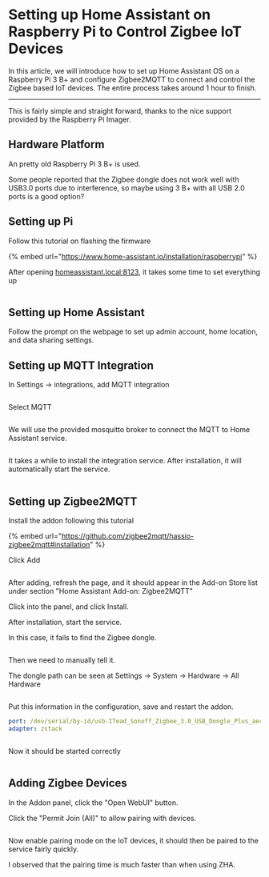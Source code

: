 # Setting up Home Assistant on Raspberry Pi to Control Zigbee IoT Devices

In this article, we will introduce how to set up Home Assistant OS on a Raspberry Pi 3 B+ and configure Zigbee2MQTT to connect and control the Zigbee based IoT devices. The entire process takes around 1 hour to finish.

***



This is fairly simple and straight forward, thanks to the nice support provided by the Raspberry Pi Imager.



## Hardware Platform

An pretty old Raspberry Pi 3 B+ is used.&#x20;

Some people reported that the Zigbee dongle does not work well with USB3.0 ports due to interference, so maybe using 3 B+ with all USB 2.0 ports is a good option?



## Setting up Pi

Follow this tutorial on flashing the firmware

{% embed url="https://www.home-assistant.io/installation/raspberrypi" %}

After opening [homeassistant.local:8123](http://homeassistant.local:8123/), it takes some time to set everything up

<figure><img src="../../.gitbook/assets/image (231).png" alt=""><figcaption></figcaption></figure>



## Setting up Home Assistant

Follow the prompt on the webpage to set up admin account, home location, and data sharing settings.



## Setting up MQTT Integration

In Settings -> integrations, add MQTT integration

<figure><img src="../../.gitbook/assets/image.png" alt=""><figcaption></figcaption></figure>

Select MQTT

<figure><img src="../../.gitbook/assets/image (1).png" alt=""><figcaption></figcaption></figure>

We will use the provided mosquitto broker to connect the MQTT to Home Assistant service.

<figure><img src="../../.gitbook/assets/image (2).png" alt=""><figcaption></figcaption></figure>



It takes a while to install the integration service. After installation, it will automatically start the service.

<figure><img src="../../.gitbook/assets/image (3).png" alt=""><figcaption></figcaption></figure>





## Setting up Zigbee2MQTT

Install the addon following this tutorial

{% embed url="https://github.com/zigbee2mqtt/hassio-zigbee2mqtt#installation" %}

Click Add

<figure><img src="../../.gitbook/assets/image (4).png" alt=""><figcaption></figcaption></figure>



After adding, refresh the page, and it should appear in the Add-on Store list under section "Home Assistant Add-on: Zigbee2MQTT"

Click into the panel, and click Install.

After installation, start the service.



In this case, it fails to find the Zigbee dongle.

<figure><img src="../../.gitbook/assets/image (5).png" alt=""><figcaption></figcaption></figure>

Then we need to manually tell it.



The dongle path can be seen at Settings -> System -> Hardware -> All Hardware

<figure><img src="../../.gitbook/assets/image (6).png" alt=""><figcaption></figcaption></figure>



Put this information in the configuration, save and restart the addon.

```yaml
port: /dev/serial/by-id/usb-ITead_Sonoff_Zigbee_3.0_USB_Dongle_Plus_aec3a1c88f19ec1197ff37cc47486eb0-if00-port0
adapter: zstack
```

<figure><img src="../../.gitbook/assets/image (7).png" alt=""><figcaption></figcaption></figure>



Now it should be started correctly

<figure><img src="../../.gitbook/assets/image (8).png" alt=""><figcaption></figcaption></figure>



## Adding Zigbee Devices

In the Addon panel, click the "Open WebUI" button.

Click the "Permit Join (All)" to allow pairing with devices.

<figure><img src="../../.gitbook/assets/image (9).png" alt=""><figcaption></figcaption></figure>



Now enable pairing mode on the IoT devices, it should then be paired to the service fairly quickly.

I observed that the pairing time is much faster than when using ZHA.



